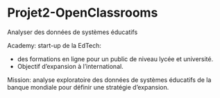 # Projet2-OpenClassrooms
Analyser des données de systèmes éducatifs

Academy: start-up de la EdTech:
- des formations en ligne pour un public de niveau lycée et université.
- Objectif d’expansion à l’international.

Mission: analyse exploratoire des données de systèmes éducatifs de la banque mondiale pour définir une stratégie d’expansion.
